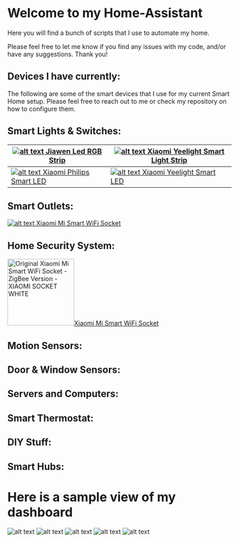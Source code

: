# Welcome to my Home-Assistant

Here you will find a bunch of scripts that I use to automate my home.

Please feel free to let me know if you find any issues with my code, and/or have any suggestions. Thank you!

## Devices I have currently:

The following are some of the smart devices that I use for my current Smart Home setup. Please feel free to reach out to me or check my repository on how to configure them.

## Smart Lights & Switches:
| [![alt text](https://gloimg.gbtcdn.com/gb/pdm-product-pic/Electronic/2018/01/19/goods-img/1516322776388016283.jpg "Jiawen 5m 5050 RGBW LED Light Strip + Remote Controller + 12V 2A Power Supply RGB + White Indoor for Decoration - RGB + WHITE COLOR") Jiawen Led RGB Strip](https://www.gearbest.com/led-strips/pp_712688.html) | [![alt text](https://gloimg.gbtcdn.com/gb/pdm-product-pic/Electronic/2017/02/14/goods-img/1501701689114074898.jpg "Yeelight Smart Light Strip - RGB COLOR") Xiaomi Yeelight Smart Light Strip](https://www.gearbest.com/smart-lighting/pp_424884.html) |
| ------------- | ------------- |
| [![alt text](https://gloimg.gbtcdn.com/gb/pdm-product-pic/Electronic/2017/06/06/goods-img/1502337681525116071.jpg "Xiaomi Philips Smart LED Ball Lamp - WHITE") Xiaomi Philips Smart LED](https://www.gearbest.com/smart-lighting/pp_644095.html) | [![alt text](https://gloimg.gbtcdn.com/gb/pdm-product-pic/Electronic/2017/02/14/goods-img/1501712202614474839.jpg "Xiaomi Yeelight AC220V RGBW E27 Smart LED Bulb - SILVER") Xiaomi Yeelight Smart LED](https://www.gearbest.com/smart-lighting/pp_361555.html) |

## Smart Outlets:

[![alt text](https://gloimg.gbtcdn.com/gb/pdm-product-pic/Electronic/2016/03/29/goods-img/1502232057284474743.jpg "Original Xiaomi Mi Smart WiFi Socket - ZigBee Version - XIAOMI SOCKET WHITE") Xiaomi Mi Smart WiFi Socket](https://www.gearbest.com/living-appliances/pp_344666.html)

## Home Security System:
<p align="left">
  <a href="https://www.gearbest.com/living-appliances/pp_344666.html"><img width="150" height="150" src="https://gloimg.gbtcdn.com/gb/pdm-product-pic/Electronic/2016/03/29/goods-img/1502232057284474743.jpg" alt="Original Xiaomi Mi Smart WiFi Socket - ZigBee Version - XIAOMI SOCKET WHITE"><span>Xiaomi Mi Smart WiFi Socket</span></a>
</p>

## Motion Sensors:

## Door & Window Sensors:

## Servers and Computers:

## Smart Thermostat:

## DIY Stuff:

## Smart Hubs:


# Here is a sample view of my dashboard

![alt text](https://github.com/shudack/Home-Assistant/blob/master/frontend/Frontend%20(1).PNG)
![alt text](https://github.com/shudack/Home-Assistant/blob/master/frontend/Frontend%20(2).PNG)
![alt text](https://github.com/shudack/Home-Assistant/blob/master/frontend/Frontend%20(3).PNG)
![alt text](https://github.com/shudack/Home-Assistant/blob/master/frontend/Frontend%20(4).PNG)
![alt text](https://github.com/shudack/Home-Assistant/blob/master/frontend/Frontend%20(5).PNG)
